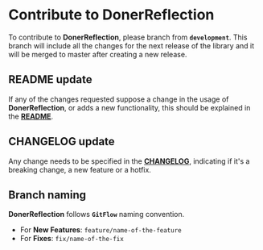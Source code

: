 # Contribute to DonerReflection
To contribute to **DonerReflection**, please branch from **``development``**. This branch will include all the changes for the next release of the library and it will be merged to master after creating a new release.

## README update
If any of the changes requested suppose a change in the usage of **DonerReflection**, or adds a new functionality, this should be explained in the **[README](https://github.com/Donerkebap13/DonerReflection/blob/master/README.md)**.

## CHANGELOG update
Any change needs to be specified in the **[CHANGELOG](https://github.com/Donerkebap13/DonerReflection/blob/master/CHANGELOG.md)**, indicating if it's a breaking change, a new feature or a hotfix.

## Branch naming
**DonerReflection** follows **``GitFlow``** naming convention.
- For **New Features**: ``feature/name-of-the-feature``
- For **Fixes**: ``fix/name-of-the-fix``